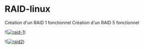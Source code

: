# RAID-linux

Création d'un RAID 1 fonctionnel
Création d'un RAID 5 fonctionnel 

!(<a href="https://ibb.co/RPFqJjn"><img src="https://i.ibb.co/zbMzt6c/raid-1.png" alt="raid-1" border="0"></a>)


!(<a href="https://ibb.co/1GN14NH"><img src="https://i.ibb.co/YBSmVSv/raid2.png" alt="raid2" border="0"></a>)
